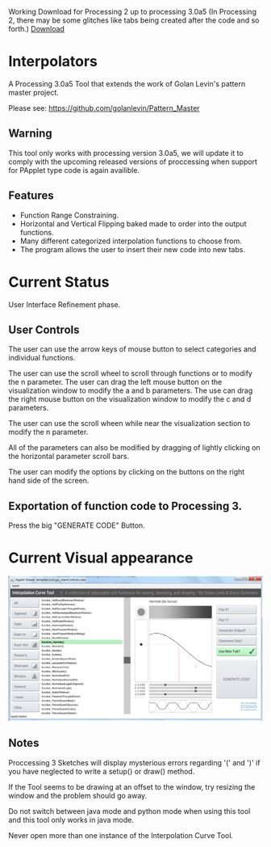 Working Download for Processing 2 up to processing 3.0a5
(In Processing 2, there may be some glitches like tabs being created after the code and so forth.)
[Download](https://drive.google.com/file/d/0ByC-9J6kl_2kT1J1SmF4cmJFb3M/view?usp=sharing)

# Interpolators

A Processing 3.0a5 Tool that extends the work of Golan Levin's pattern master project.

Please see: https://github.com/golanlevin/Pattern_Master

Warning
----

This tool only works with processing version 3.0a5, we will update it to comply with the upcoming released versions of proccessing when support for PApplet type code is again availible.

Features
-----

- Function Range Constraining.
- Horizontal and Vertical Flipping baked made to order into the output functions.
- Many different categorized interpolation functions to choose from.
- The program allows the user to insert their new code into new tabs.


Current Status
============

User Interface Refinement phase.

User Controls
-----

The user can use the arrow keys of mouse button to select categories and individual functions.

The user can use the scroll wheel to scroll through functions or to modify the n parameter.
The user can drag the left mouse button on the visualization window to modify the a and b parameters.
The use can drag the right mouse button on the visualization window to modify the c and d parameters.

The user can use the scroll wheen while near the visualization section to modify the n parameter.

All of the parameters can also be modified by dragging of lightly clicking on the horizontal parameter scroll bars.

The user can modify the options by clicking on the buttons on the right hand side of the screen.

Exportation of function code to Processing 3.
--------------

Press the big "GENERATE CODE" Button.


Current Visual appearance
==================

![alt text](https://github.com/Bryce-Summers/Interpolators/blob/master/Screenshots/Screenshot6-23-2015.png "Visual Appearance, 6/12/2015")




Notes
----

Proccessing 3 Sketches will display mysterious errors regarding '(' and ')' if you have neglected to write a setup() or draw() method.

If the Tool seems to be drawing at an offset to the window, try resizing the window and the problem should go away.

Do not switch between java mode and python mode when using this tool and this tool only works in java mode.

Never open more than one instance of the Interpolation Curve Tool.
